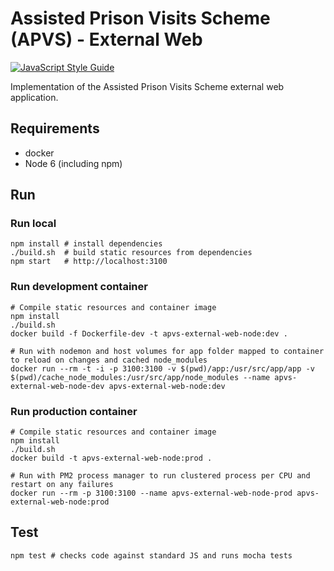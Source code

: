 # Assisted Prison Visits Scheme (APVS) - External Web

[![JavaScript Style Guide](https://img.shields.io/badge/code%20style-standard-brightgreen.svg)](http://standardjs.com/)

Implementation of the Assisted Prison Visits Scheme external web application.

## Requirements

* docker
* Node 6 (including npm)

## Run

### Run local

```
npm install # install dependencies
./build.sh  # build static resources from dependencies
npm start   # http://localhost:3100
```

### Run development container

```
# Compile static resources and container image
npm install
./build.sh
docker build -f Dockerfile-dev -t apvs-external-web-node:dev .

# Run with nodemon and host volumes for app folder mapped to container to reload on changes and cached node_modules
docker run --rm -t -i -p 3100:3100 -v $(pwd)/app:/usr/src/app/app -v $(pwd)/cache_node_modules:/usr/src/app/node_modules --name apvs-external-web-node-dev apvs-external-web-node:dev
```

### Run production container

```
# Compile static resources and container image
npm install
./build.sh
docker build -t apvs-external-web-node:prod .

# Run with PM2 process manager to run clustered process per CPU and restart on any failures
docker run --rm -p 3100:3100 --name apvs-external-web-node-prod apvs-external-web-node:prod
```

## Test
`npm test # checks code against standard JS and runs mocha tests`
